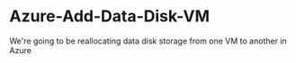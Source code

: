 # Azure-Add-Data-Disk-VM
We're going to be reallocating data disk storage from one VM to another in Azure
